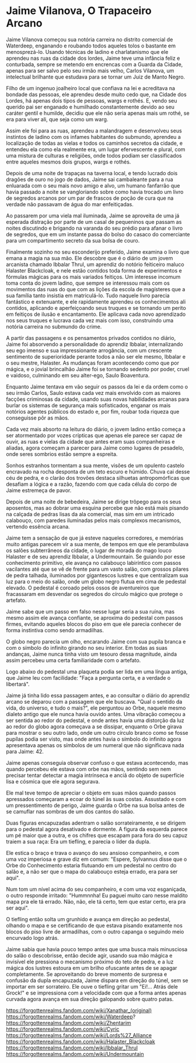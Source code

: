 # Jaime Vilanova, O Trapaceiro Arcano

Jaime Vilanova começou sua notória carreira no distrito comercial de Waterdeep, enganando e roubando todos aqueles tolos o bastante em menosprezá-lo. Usando técnicas de ladino e charlatanismo que ele aprendeu nas ruas da cidade dos lordes, Jaime teve uma infância feliz e conturbada, sempre se metendo em encrencas com a Guarda da Cidade, apenas para ser salvo pelo seu irmão mais velho, Carlos Vilanova, um intelectual brilhante que estudava para se tornar um Juiz de Manto Negro. 

Filho de um ingenuo joalheiro local que confiava na lei e acreditava na bondade das pessoas, ele aprendeu desde muito cedo que, na Cidade dos Lordes, há apenas dois tipos de pessoas, wargs e rothés. E, vendo seu querido pai ser enganado e humilhado constantemente devido ao seu caráter gentil e humilde, decidiu que ele não seria apenas mais um rothé, se era para viver ali, que seja como um warg.

Assim ele foi para as ruas, aprendeu a malandragem e desenvolveu seus instintos de ladino com os infames habitantes do submundo, aprendeu a localização de todas as vielas e todos os caminhos secretos da cidade, e entendeu ela como ela realmente era, um lugar efervescente e plural, com uma mistura de culturas e religiões, onde todos podiam ser classificados entre aqueles mesmos dois grupos, wargs e rothés.

Depois de uma noite de trapaças na taverna local, e tendo lucrado dois dragões de ouro no jogo de dados, Jaime sai cambaleante para a rua enluarada com o seu mais novo amigo e alvo, um humano fanfarrão que havia passado a noite se vangloriando sobre como havia trocado um livro de segredos arcanos por um par de frascos de poção de cura que na verdade não passavam de água do mar enfeitiçadas.

Ao passarem por uma viela mal iluminada, Jaime se aproveita de uma já esperada distração por parte de um casal de pequeninos que passam as noites discutindo e brigando na varanda do seu prédio para afanar o livro de segredos, que em um instante passa do bolso do casaco do comerciante para um compartimento secreto da sua bolsa de couro.

Finalmente sozinho no seu esconderijo preferido, Jaime examina o livro que emana a magia na sua mão. Ele descobre que é o diário de um jovem arcanista chamado Ibbalar Thrul, um aprendiz do notório feiticeiro maluco Halaster Blackcloak, e nele estão contidos toda forma de experimentos e fórmulas mágicas para os mais variados feitiços. Um interesse incomum toma conta do jovem ladino, que sempre se interessou mais com os movimentos das ruas do que com as lições da escola de magísteres que a sua família tanto insistia em matriculá-lo. Tudo naquele livro parecia fantástico e extenuante, e ele rapidamente aprendeu os conhecimentos ali contidos, aplicando e aperfeiçoando seus truques e se tornando um perito em feitiços de ilusão e encantamento. Ele aplicava cada novo aprendizado nos seus truques e lucrava cada vez mais com isso, construindo uma notória carreira no submundo do crime. 

A partir das passagens e os pensamentos privados contidos no diário, Jaime foi absorvendo a personalidade do aprendiz Ibbalar, internalizando seu ego imenso e sua impressionante arrogância, com um crescente sentimento de superioridade perante todos a não ser ele mesmo, Ibbalar e o seu mestre, Halaster. As mudanças foram acontecendo como que por mágica, e o jovial brincalhão Jaime foi se tornando sedento por poder, cruel e vaidoso, culminando em seu alter-ego, Saulo Boaventura.

Enquanto Jaime tentava em vão seguir os passos da lei e da ordem como o seu irmão Carlos, Saulo estava cada vez mais envolvido com as maiores facções criminosas da cidade, usando suas novas habilidades arcanas para burlar os sistemas de segurança mais sofisticados, enganar os mais notórios agentes públicos do estado e, por fim, roubar toda riqueza que conseguisse pôr as mãos.

Cada vez mais absorto na leitura do diário, o jovem ladino então começa a ser atormentado por vozes crípticas que apenas ele parece ser capaz de ouvir, as ruas e vielas da cidade que antes eram suas companheiras e aliadas, agora começam a parecer para Jaime como lugares de pesadelo, onde seres sombrios estão sempre a espreita.

Sonhos estranhos tormentam a sua mente, visões de um opulento castelo encravado na rocha desponta de um teto escuro e húmido. Chuva cai desse céu de pedra, e o clarão dos trovões destaca silhuetas antropomórficas que desafiam a lógica e a razão, fazendo com que cada célula do corpo de Jaime estremeça de pavor.

Depois de uma noite de bebedeira, Jaime se dirige trôpego para os seus aposentos, mas ao dobrar uma esquina percebe que não está mais pisando na calçada de pedras lisas da ala comercial, mas sim em um intricado calabouço, com paredes iluminadas pelos mais complexos mecanismos, vertendo essência arcana. 

Jaime tem a sensação de que já esteve naqueles corredores, e memórias muito antigas parecem vir a sua mente, de tempos em que ele perambulava os salões subterrâneos da cidade, o lugar de morada do mago louco Halaster e de seu aprendiz Ibbalar, a Undermountain. Se guiando por esse conhecimento primitivo, ele avança no calabouço labiríntico com passos vacilantes até que se vê de frente para um vasto salão, com grossos pilares de pedra talhada, iluminados por gigantescos lustres e que centralizam sua luz para o meio do salão, onde um globo negro flutua em cima de pedestal elevado. O pedestal é coroado pelos ossos de aventureiros que fracassaram em desvendar os segredos do círculo mágico que protege o artefato.

Jaime sabe que um passo em falso nesse lugar seria a sua ruína, mas mesmo assim ele avança confiante, se aproxima do pedestal com passos firmes, evitando aqueles blocos do piso em que ele parecia conhecer de forma instintiva como sendo armadilhas.

O globo negro parecia um olho, encarando Jaime com sua pupila branca e com o símbolo do infinito girando no seu interior. Em todas as suas andanças, Jaime nunca tinha visto um tesouro dessa magnitude, ainda assim percebeu uma certa familiaridade com o artefato.

Logo abaixo do pedestal uma plaqueta podia ser lida em uma língua antiga, que Jaime leu com facilidade: "Faça a pergunta certa, e a verdade o libertará".

Jaime já tinha lido essa passagem antes, e ao consultar o diário do aprendiz arcano se deparou com a passagem que ele buscava. "Qual o sentido da vida, do universo, e tudo o mais?", ele perguntou ao Orbe, naquele mesmo dialeto antigo que ele nunca havia ouvido antes. Uma vibração começou a ser sentida ao redor do pedestal, e onde antes havia uma distorção da luz ao redor do globo agora começava a se dissipar, enquanto o Orbe girava para mostrar o seu outro lado, onde um outro círculo branco como se fosse pupílas podia ser visto, mas onde antes havia o símbolo do infinito agora apresentava apenas os símbolos de um numeral que não significava nada para Jaime: 42.

Jaime apenas conseguia observar confuso o que estava acontecendo, mas quando percebeu ele estava com orbe nas mãos, sentindo sem nem precisar tentar detectar a magia intrínseca e anciã do objeto de superfície lisa e cósmica que ele agora segurava.

Ele mal teve tempo de apreciar o objeto em suas mãos quando passos apressados começaram a ecoar do túnel às suas costas. Assustado e com um pressentimento de perigo, Jaime guarda o Orbe na sua bolsa antes de se camuflar nas sombras de um dos cantos do salão.

Duas figuras encapuzadas adentram o salão sorrateiramente, e se dirigem para o pedestal agora desativado e dormente. A figura da esquerda parece um pé maior que a outra, e os chifres que escapam para fora do seu capuz traiem a sua raça: Era um tiefling, e parecia o líder da dupla. 

Ele estica o braço e trava o avanço do seu ansioso companheiro, e com uma voz imperiosa e grave diz em comum: "Espere, Sylvannus disse que o Orbe do Conhecimento estaria flutuando em um pedestal no centro do salão e, a não ser que o mapa do calabouço esteja errado, era para ser aqui".

Num tom um nível acima do seu companheiro, e com uma voz esganiçada, o outro responde irritado: "Hummnnha! Eu paguei muito caro nesse maldito mapa pra ele tá errado. Não, não, ele tá certo, tem que estar certo, era pra ser aqui". 

O tiefling então solta um grunhido e avança em direção ao pedestal, olhando o mapa e se certificando de que estava pisando exatamente nos blocos do piso livre de armadilhas, com o outro capanga o seguindo meio encurvado logo atrás.

Jaime sabia que havia pouco tempo antes que uma busca mais minusciosa do salão o descobrisse, então decide agir, usando sua mão mágica e invisível ele pressiona o mecanismo próximo do teto de pedra, e a luz mágica dos lustres estoura em um brilho ofuscante antes de se apagar completamente. Se aproveitando do breve momento de surpresa e confusão da dupla encapuzada, Jaime dispara em direção do túnel, sem se importar em ser sorrateiro. Ele ouve o tiefling gritar um "Ei!... Atrás dele Grock!" e se impressiona com a velocidade com que a forma antes apenas curvada agora avança em sua direção galopando sobre quatro patas.

https://forgottenrealms.fandom.com/wiki/Xanathar_(original)
https://forgottenrealms.fandom.com/wiki/Waterdeep?
https://forgottenrealms.fandom.com/wiki/Zhentarim
https://forgottenrealms.fandom.com/wiki/Cyric
https://forgottenrealms.fandom.com/wiki/Lords%27_Alliance
https://forgottenrealms.fandom.com/wiki/Halaster_Blackcloak
https://forgottenrealms.fandom.com/wiki/Ibbalar_Thrul
https://forgottenrealms.fandom.com/wiki/Undermountain
